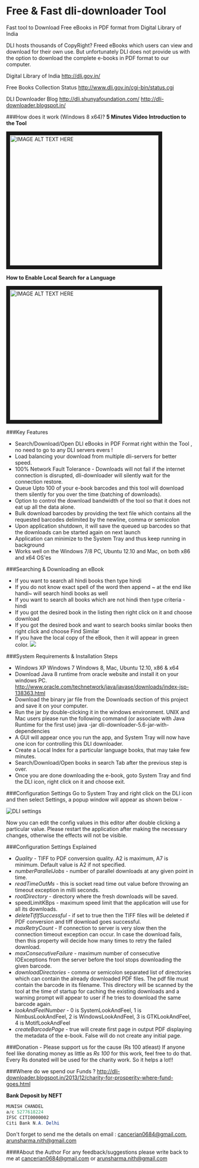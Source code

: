 Free & Fast dli-downloader Tool
==============

Fast tool to Download Free eBooks in PDF format from Digital Library of India

DLI hosts thousands of CopyRight? Freed eBooks which users can view and download for their own use. But unfortunately DLI does not provide us with the option to download the complete e-books in PDF format to our computer.

Digital Library of India http://dli.gov.in/

Free Books Collection Status http://www.dli.gov.in/cgi-bin/status.cgi

DLI Downloader Blog
http://dli.shunyafoundation.com/
http://dli-downloader.blogspot.in/

###How does it work (Windows 8 x64)?
**5 Minutes Video Introduction to the Tool**

<a href="http://www.youtube.com/watch?feature=player_embedded&v=aV4eJiX7rys
" target="_blank"><img src="http://img.youtube.com/vi/aV4eJiX7rys/0.jpg" 
alt="IMAGE ALT TEXT HERE" width="400" height="350" border="10" /></a>

**How to Enable Local Search for a Language**

<a href="http://www.youtube.com/watch?feature=player_embedded&v=qYXsOV8NO5k
" target="_blank"><img src="http://img.youtube.com/vi/qYXsOV8NO5k/0.jpg" 
alt="IMAGE ALT TEXT HERE" width="400" height="350" border="10" /></a>

###Key Features
  * Search/Download/Open DLI eBooks in PDF Format right within the Tool , no need to go to any DLI servers evers !
  * Load balancing your download from multiple dli-servers for better speed.
  * 100% Network Fault Tolerance - Downloads will not fail if the internet connection is disrupted, dli-downloader will silently wait for the connection restore.
  * Queue Upto 100 of your e-book barcodes and this tool will download them silently for you over the time (batching of downloads).
  * Option to control the download bandwidth of the tool so that it does not eat up all the data alone.
  * Bulk download barcodes by providing the text file which contains all the requested barcodes delimited by the newline, comma or semicolon
  * Upon application shutdown, it will save the queued up barcodes so that the downloads can be started again on next launch
  * Application can minimize to the System Tray and thus keep running in background
  * Works well on the Windows 7/8 PC, Ubuntu 12.10 and Mac, on both x86 and x64 OS'es

###Searching & Downloading an eBook
  * If you want to search all hindi books then type hindi
  * If you do not know exact spell of the word then append ~ at the end like handi~ will search hindi books as well
  * If you want to search all books which are not hindi then type criteria -hindi
  * If you got the desired book in the listing then right click on it and choose download
  * If you got the desired book and want to search books similar books then right click and choose Find Similar
  * If you have the local copy of the eBook, then it will appear in green color.
![](https://dli-downloader.googlecode.com/svn/search.png)
   
###System Requirements & Installation Steps
  * Windows XP Windows 7 Windows 8, Mac, Ubuntu 12.10, x86 & x64
  * Download Java 8 runtime from oracle website and install it on your windows PC. http://www.oracle.com/technetwork/java/javase/downloads/index-jsp-138363.html
  * Download the binary jar file from the Downloads section of this project and save it on your computer.
  * Run the jar by double-clicking it in the windows environment. UNIX and Mac users please run the following command (or associate with Java Runtime for the first use)
   java -jar dli-downloader-5.6-jar-with-dependencies
  * A GUI will appear once you run the app, and System Tray will now have one icon for controlling this DLI downloader.
  * Create a Local Index for a particular language books, that may take few minutes.
  * Search/Download/Open books in search Tab after the previous step is over.
  * Once you are done downloading the e-book, goto System Tray and find the DLI icon, right click on it and choose exit.

###Configuration Settings
Go to System Tray and right click on the DLI icon and then select Settings, a popup window will appear as shown below -

![DLI settings](https://dli-downloader.googlecode.com/svn/Settings.png "DLI Settings Tab")

Now you can edit the config values in this editor after double clicking a particular value. Please restart the application after making the necessary changes, otherwise the effects will not be visible.

###Configuration Settings Explained
 * *Quality* - TIFF to PDF conversion quality. A2 is maximum, A7 is minimum. Default value is A2 if not specified.
 * *numberParallelJobs* - number of parallel downloads at any given point in time.
 * *readTimeOutMs* - this is socket read time out value before throwing an timeout exception in milli seconds.
 * *rootDirectory* - directory where the fresh downloads will be saved.
 * speedLimitKBps - maximum speed limit that the application will use for all its downloads.
 * *deleteTifIfSuccessful* - if set to true then the TIFF files will be deleted if PDF conversion and tiff download goes successful.
 * *maxRetryCount* - If connection to server is very slow then the connection timeout exception can occur. In case the download fails, then this property will decide how many times to retry the failed download.
 * *maxConsecutiveFailure* - maximum number of consecutive IOExceptions from the server before the tool stops downloading the given barcode.
 * *downloadDirectories* - comma or semicolon separated list of directories which can contain the already downloaded PDF files. The pdf file must contain the barcode in its filename. This directory will be scanned by the tool at the time of startup for caching the existing downloads and a warning prompt will appear to user if he tries to download the same barcode again.
 * *lookAndFeelNumber* - 0 is SystemLookAndFeel, 1 is NimbusLookAndFeel, 2 is WindowsLookAndFeel, 3 is GTKLookAndFeel, 4 is MotifLookAndFeel
 * *createBarcodePage* - true will create first page in output PDF displaying the metadata of the e-book. False will do not create any initial page.

###Donation - Please support us for the cause (Rs 100 atleast)
If anyone feel like donating money as little as *Rs 100* for this work, feel free to do that. Every Rs donated will be used for the charity work. So it helps a lot!!

###Where do we spend our Funds ?
http://dli-downloader.blogspot.in/2013/12/charity-for-prosperity-where-fund-goes.html

**Bank Deposit by NEFT**
```java
MUNISH CHANDEL
a/c 5277618224
IFSC CITI0000002
Citi Bank N.A. Delhi
```
Don't forget to send me the details on email : cancerian0684@gmail.com, arunsharma.nith@gmail.com

####About the Author
For any feedback/suggestions please write back to me at cancerian0684@gmail.com or arunsharma.nith@gmail.com
